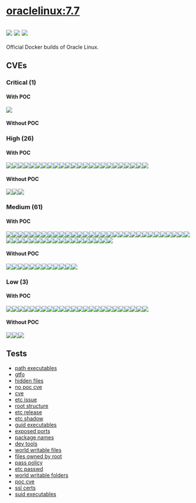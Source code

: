 # [oraclelinux:7.7](https://hub.docker.com/_/oraclelinux?tab=tags)
![](https://img.shields.io/static/v1?label=tag&message=7.7&color=blue)
![](https://img.shields.io/badge/\S-blue)
![](https://img.shields.io/badge/Kernel%20\r%20on%20an%20\m-blue)
---
<p>
Official Docker builds of Oracle Linux.
</p>

## CVEs
### Critical (1)
#### With POC
[![](https://img.shields.io/badge/🔗%20CVE--2021--43527-CRITICAL-red)](https://github.com/trickest/cve/blob/main/2021/CVE-2021-43527.md)
#### Without POC


### High (26)
#### With POC
[![](https://img.shields.io/badge/🔗%20CVE--2020--8617-HIGH-organge)](https://github.com/trickest/cve/blob/main/2020/CVE-2020-8617.md)[![](https://img.shields.io/badge/🔗%20CVE--2021--25215-HIGH-organge)](https://github.com/trickest/cve/blob/main/2021/CVE-2021-25215.md)[![](https://img.shields.io/badge/🔗%20CVE--2022--24407-HIGH-organge)](https://github.com/trickest/cve/blob/main/2022/CVE-2022-24407.md)[![](https://img.shields.io/badge/🔗%20CVE--2020--12049-HIGH-organge)](https://github.com/trickest/cve/blob/main/2020/CVE-2020-12049.md)[![](https://img.shields.io/badge/🔗%20CVE--2021--25217-HIGH-organge)](https://github.com/trickest/cve/blob/main/2021/CVE-2021-25217.md)[![](https://img.shields.io/badge/🔗%20CVE--2022--22822-HIGH-organge)](https://github.com/trickest/cve/blob/main/2022/CVE-2022-22822.md)[![](https://img.shields.io/badge/🔗%20CVE--2022--22823-HIGH-organge)](https://github.com/trickest/cve/blob/main/2022/CVE-2022-22823.md)[![](https://img.shields.io/badge/🔗%20CVE--2022--22824-HIGH-organge)](https://github.com/trickest/cve/blob/main/2022/CVE-2022-22824.md)[![](https://img.shields.io/badge/🔗%20CVE--2021--46143-HIGH-organge)](https://github.com/trickest/cve/blob/main/2021/CVE-2021-46143.md)[![](https://img.shields.io/badge/🔗%20CVE--2022--23852-HIGH-organge)](https://github.com/trickest/cve/blob/main/2022/CVE-2022-23852.md)[![](https://img.shields.io/badge/🔗%20CVE--2022--22825-HIGH-organge)](https://github.com/trickest/cve/blob/main/2022/CVE-2022-22825.md)[![](https://img.shields.io/badge/🔗%20CVE--2022--22826-HIGH-organge)](https://github.com/trickest/cve/blob/main/2022/CVE-2022-22826.md)[![](https://img.shields.io/badge/🔗%20CVE--2022--22827-HIGH-organge)](https://github.com/trickest/cve/blob/main/2022/CVE-2022-22827.md)[![](https://img.shields.io/badge/🔗%20CVE--2022--25315-HIGH-organge)](https://github.com/trickest/cve/blob/main/2022/CVE-2022-25315.md)[![](https://img.shields.io/badge/🔗%20CVE--2021--45960-HIGH-organge)](https://github.com/trickest/cve/blob/main/2021/CVE-2021-45960.md)[![](https://img.shields.io/badge/🔗%20CVE--2022--25235-HIGH-organge)](https://github.com/trickest/cve/blob/main/2022/CVE-2022-25235.md)[![](https://img.shields.io/badge/🔗%20CVE--2022--25236-HIGH-organge)](https://github.com/trickest/cve/blob/main/2022/CVE-2022-25236.md)[![](https://img.shields.io/badge/🔗%20CVE--2022--23990-HIGH-organge)](https://github.com/trickest/cve/blob/main/2022/CVE-2022-23990.md)[![](https://img.shields.io/badge/🔗%20CVE--2021--27219-HIGH-organge)](https://github.com/trickest/cve/blob/main/2021/CVE-2021-27219.md)[![](https://img.shields.io/badge/🔗%20CVE--2019--25013-HIGH-organge)](https://github.com/trickest/cve/blob/main/2019/CVE-2019-25013.md)[![](https://img.shields.io/badge/🔗%20CVE--2020--28196-HIGH-organge)](https://github.com/trickest/cve/blob/main/2020/CVE-2020-28196.md)[![](https://img.shields.io/badge/🔗%20CVE--2021--3177-HIGH-organge)](https://github.com/trickest/cve/blob/main/2021/CVE-2021-3177.md)[![](https://img.shields.io/badge/🔗%20CVE--2018--25032-HIGH-organge)](https://github.com/trickest/cve/blob/main/2018/CVE-2018-25032.md)[![](https://img.shields.io/badge/🔗%20CVE--2018--20843-HIGH-organge)](https://github.com/trickest/cve/blob/main/2018/CVE-2018-20843.md)
#### Without POC
[![](https://img.shields.io/badge/%20CVE--2020--8616-HIGH-organge)](https://github.com/trickest/cve/blob/main/2020/CVE-2020-8616.md)[![](https://img.shields.io/badge/%20CVE--2020--8625-HIGH-organge)](https://github.com/trickest/cve/blob/main/2020/CVE-2020-8625.md)[![](https://img.shields.io/badge/%20CVE--2022--1271-HIGH-organge)](https://github.com/trickest/cve/blob/main/2022/CVE-2022-1271.md)

### Medium (61)
#### With POC
[![](https://img.shields.io/badge/🔗%20CVE--2021--42574-MEDIUM-yellow)](https://github.com/trickest/cve/blob/main/2021/CVE-2021-42574.md)[![](https://img.shields.io/badge/🔗%20CVE--2019--9924-MEDIUM-yellow)](https://github.com/trickest/cve/blob/main/2019/CVE-2019-9924.md)[![](https://img.shields.io/badge/🔗%20CVE--2018--5745-MEDIUM-yellow)](https://github.com/trickest/cve/blob/main/2018/CVE-2018-5745.md)[![](https://img.shields.io/badge/🔗%20CVE--2019--6465-MEDIUM-yellow)](https://github.com/trickest/cve/blob/main/2019/CVE-2019-6465.md)[![](https://img.shields.io/badge/🔗%20CVE--2019--6477-MEDIUM-yellow)](https://github.com/trickest/cve/blob/main/2019/CVE-2019-6477.md)[![](https://img.shields.io/badge/🔗%20CVE--2020--8622-MEDIUM-yellow)](https://github.com/trickest/cve/blob/main/2020/CVE-2020-8622.md)[![](https://img.shields.io/badge/🔗%20CVE--2020--8177-MEDIUM-yellow)](https://github.com/trickest/cve/blob/main/2020/CVE-2020-8177.md)[![](https://img.shields.io/badge/🔗%20CVE--2019--5436-MEDIUM-yellow)](https://github.com/trickest/cve/blob/main/2019/CVE-2019-5436.md)[![](https://img.shields.io/badge/🔗%20CVE--2019--12749-MEDIUM-yellow)](https://github.com/trickest/cve/blob/main/2019/CVE-2019-12749.md)[![](https://img.shields.io/badge/🔗%20CVE--2019--5188-MEDIUM-yellow)](https://github.com/trickest/cve/blob/main/2019/CVE-2019-5188.md)[![](https://img.shields.io/badge/🔗%20CVE--2015--2716-MEDIUM-yellow)](https://github.com/trickest/cve/blob/main/2015/CVE-2015-2716.md)[![](https://img.shields.io/badge/🔗%20CVE--2019--15903-MEDIUM-yellow)](https://github.com/trickest/cve/blob/main/2019/CVE-2019-15903.md)[![](https://img.shields.io/badge/🔗%20CVE--2018--20843-MEDIUM-yellow)](https://github.com/trickest/cve/blob/main/2018/CVE-2018-20843.md)[![](https://img.shields.io/badge/🔗%20CVE--2019--12450-MEDIUM-yellow)](https://github.com/trickest/cve/blob/main/2019/CVE-2019-12450.md)[![](https://img.shields.io/badge/🔗%20CVE--2020--10029-MEDIUM-yellow)](https://github.com/trickest/cve/blob/main/2020/CVE-2020-10029.md)[![](https://img.shields.io/badge/🔗%20CVE--2019--3820-MEDIUM-yellow)](https://github.com/trickest/cve/blob/main/2019/CVE-2019-3820.md)[![](https://img.shields.io/badge/🔗%20CVE--2021--37750-MEDIUM-yellow)](https://github.com/trickest/cve/blob/main/2021/CVE-2021-37750.md)[![](https://img.shields.io/badge/🔗%20CVE--2019--17498-MEDIUM-yellow)](https://github.com/trickest/cve/blob/main/2019/CVE-2019-17498.md)[![](https://img.shields.io/badge/🔗%20CVE--2015--8035-MEDIUM-yellow)](https://github.com/trickest/cve/blob/main/2015/CVE-2015-8035.md)[![](https://img.shields.io/badge/🔗%20CVE--2018--14567-MEDIUM-yellow)](https://github.com/trickest/cve/blob/main/2018/CVE-2018-14567.md)[![](https://img.shields.io/badge/🔗%20CVE--2018--14404-MEDIUM-yellow)](https://github.com/trickest/cve/blob/main/2018/CVE-2018-14404.md)[![](https://img.shields.io/badge/🔗%20CVE--2017--18258-MEDIUM-yellow)](https://github.com/trickest/cve/blob/main/2017/CVE-2017-18258.md)[![](https://img.shields.io/badge/🔗%20CVE--2017--15412-MEDIUM-yellow)](https://github.com/trickest/cve/blob/main/2017/CVE-2017-15412.md)[![](https://img.shields.io/badge/🔗%20CVE--2016--5131-MEDIUM-yellow)](https://github.com/trickest/cve/blob/main/2016/CVE-2016-5131.md)[![](https://img.shields.io/badge/🔗%20CVE--2016--4658-MEDIUM-yellow)](https://github.com/trickest/cve/blob/main/2016/CVE-2016-4658.md)[![](https://img.shields.io/badge/🔗%20CVE--2020--7595-MEDIUM-yellow)](https://github.com/trickest/cve/blob/main/2020/CVE-2020-7595.md)[![](https://img.shields.io/badge/🔗%20CVE--2019--19956-MEDIUM-yellow)](https://github.com/trickest/cve/blob/main/2019/CVE-2019-19956.md)[![](https://img.shields.io/badge/🔗%20CVE--2019--20388-MEDIUM-yellow)](https://github.com/trickest/cve/blob/main/2019/CVE-2019-20388.md)[![](https://img.shields.io/badge/🔗%20CVE--2020--12403-MEDIUM-yellow)](https://github.com/trickest/cve/blob/main/2020/CVE-2020-12403.md)[![](https://img.shields.io/badge/🔗%20CVE--2019--17006-MEDIUM-yellow)](https://github.com/trickest/cve/blob/main/2019/CVE-2019-17006.md)[![](https://img.shields.io/badge/🔗%20CVE--2019--11719-MEDIUM-yellow)](https://github.com/trickest/cve/blob/main/2019/CVE-2019-11719.md)[![](https://img.shields.io/badge/🔗%20CVE--2019--11727-MEDIUM-yellow)](https://github.com/trickest/cve/blob/main/2019/CVE-2019-11727.md)[![](https://img.shields.io/badge/🔗%20CVE--2020--25648-MEDIUM-yellow)](https://github.com/trickest/cve/blob/main/2020/CVE-2020-25648.md)[![](https://img.shields.io/badge/🔗%20CVE--2019--11756-MEDIUM-yellow)](https://github.com/trickest/cve/blob/main/2019/CVE-2019-11756.md)[![](https://img.shields.io/badge/🔗%20CVE--2020--25692-MEDIUM-yellow)](https://github.com/trickest/cve/blob/main/2020/CVE-2020-25692.md)[![](https://img.shields.io/badge/🔗%20CVE--2020--25710-MEDIUM-yellow)](https://github.com/trickest/cve/blob/main/2020/CVE-2020-25710.md)[![](https://img.shields.io/badge/🔗%20CVE--2020--25709-MEDIUM-yellow)](https://github.com/trickest/cve/blob/main/2020/CVE-2020-25709.md)[![](https://img.shields.io/badge/🔗%20CVE--2020--12243-MEDIUM-yellow)](https://github.com/trickest/cve/blob/main/2020/CVE-2020-12243.md)[![](https://img.shields.io/badge/🔗%20CVE--2021--41617-MEDIUM-yellow)](https://github.com/trickest/cve/blob/main/2021/CVE-2021-41617.md)[![](https://img.shields.io/badge/🔗%20CVE--2021--23841-MEDIUM-yellow)](https://github.com/trickest/cve/blob/main/2021/CVE-2021-23841.md)[![](https://img.shields.io/badge/🔗%20CVE--2021--3712-MEDIUM-yellow)](https://github.com/trickest/cve/blob/main/2021/CVE-2021-3712.md)[![](https://img.shields.io/badge/🔗%20CVE--2021--23840-MEDIUM-yellow)](https://github.com/trickest/cve/blob/main/2021/CVE-2021-23840.md)[![](https://img.shields.io/badge/🔗%20CVE--2018--20852-MEDIUM-yellow)](https://github.com/trickest/cve/blob/main/2018/CVE-2018-20852.md)[![](https://img.shields.io/badge/🔗%20CVE--2019--16935-MEDIUM-yellow)](https://github.com/trickest/cve/blob/main/2019/CVE-2019-16935.md)[![](https://img.shields.io/badge/🔗%20CVE--2019--16056-MEDIUM-yellow)](https://github.com/trickest/cve/blob/main/2019/CVE-2019-16056.md)[![](https://img.shields.io/badge/🔗%20CVE--2019--20907-MEDIUM-yellow)](https://github.com/trickest/cve/blob/main/2019/CVE-2019-20907.md)[![](https://img.shields.io/badge/🔗%20CVE--2021--20271-MEDIUM-yellow)](https://github.com/trickest/cve/blob/main/2021/CVE-2021-20271.md)[![](https://img.shields.io/badge/🔗%20CVE--2019--17041-MEDIUM-yellow)](https://github.com/trickest/cve/blob/main/2019/CVE-2019-17041.md)[![](https://img.shields.io/badge/🔗%20CVE--2019--17042-MEDIUM-yellow)](https://github.com/trickest/cve/blob/main/2019/CVE-2019-17042.md)
#### Without POC
[![](https://img.shields.io/badge/%20CVE--2021--25214-MEDIUM-yellow)](https://github.com/trickest/cve/blob/main/2021/CVE-2021-25214.md)[![](https://img.shields.io/badge/%20CVE--2020--8624-MEDIUM-yellow)](https://github.com/trickest/cve/blob/main/2020/CVE-2020-8624.md)[![](https://img.shields.io/badge/%20CVE--2020--8623-MEDIUM-yellow)](https://github.com/trickest/cve/blob/main/2020/CVE-2020-8623.md)[![](https://img.shields.io/badge/%20CVE--2019--14866-MEDIUM-yellow)](https://github.com/trickest/cve/blob/main/2019/CVE-2019-14866.md)[![](https://img.shields.io/badge/%20CVE--2019--5094-MEDIUM-yellow)](https://github.com/trickest/cve/blob/main/2019/CVE-2019-5094.md)[![](https://img.shields.io/badge/%20CVE--2020--29573-MEDIUM-yellow)](https://github.com/trickest/cve/blob/main/2020/CVE-2020-29573.md)[![](https://img.shields.io/badge/%20CVE--2019--14822-MEDIUM-yellow)](https://github.com/trickest/cve/blob/main/2019/CVE-2019-14822.md)[![](https://img.shields.io/badge/%20CVE--2020--12401-MEDIUM-yellow)](https://github.com/trickest/cve/blob/main/2020/CVE-2020-12401.md)[![](https://img.shields.io/badge/%20CVE--2020--12400-MEDIUM-yellow)](https://github.com/trickest/cve/blob/main/2020/CVE-2020-12400.md)[![](https://img.shields.io/badge/%20CVE--2020--6829-MEDIUM-yellow)](https://github.com/trickest/cve/blob/main/2020/CVE-2020-6829.md)[![](https://img.shields.io/badge/%20CVE--2020--12402-MEDIUM-yellow)](https://github.com/trickest/cve/blob/main/2020/CVE-2020-12402.md)[![](https://img.shields.io/badge/%20CVE--2019--17023-MEDIUM-yellow)](https://github.com/trickest/cve/blob/main/2019/CVE-2019-17023.md)

### Low (3)
#### With POC
[![](https://img.shields.io/badge/🔗%20CVE--2022--24407-LOW-blue)](https://github.com/trickest/cve/blob/main/2022/CVE-2022-24407.md)[![](https://img.shields.io/badge/🔗%20CVE--2021--25217-LOW-blue)](https://github.com/trickest/cve/blob/main/2021/CVE-2021-25217.md)[![](https://img.shields.io/badge/🔗%20CVE--2022--22822-LOW-blue)](https://github.com/trickest/cve/blob/main/2022/CVE-2022-22822.md)[![](https://img.shields.io/badge/🔗%20CVE--2022--22823-LOW-blue)](https://github.com/trickest/cve/blob/main/2022/CVE-2022-22823.md)[![](https://img.shields.io/badge/🔗%20CVE--2022--22824-LOW-blue)](https://github.com/trickest/cve/blob/main/2022/CVE-2022-22824.md)[![](https://img.shields.io/badge/🔗%20CVE--2021--46143-LOW-blue)](https://github.com/trickest/cve/blob/main/2021/CVE-2021-46143.md)[![](https://img.shields.io/badge/🔗%20CVE--2022--23852-LOW-blue)](https://github.com/trickest/cve/blob/main/2022/CVE-2022-23852.md)[![](https://img.shields.io/badge/🔗%20CVE--2022--22825-LOW-blue)](https://github.com/trickest/cve/blob/main/2022/CVE-2022-22825.md)[![](https://img.shields.io/badge/🔗%20CVE--2022--22826-LOW-blue)](https://github.com/trickest/cve/blob/main/2022/CVE-2022-22826.md)[![](https://img.shields.io/badge/🔗%20CVE--2022--22827-LOW-blue)](https://github.com/trickest/cve/blob/main/2022/CVE-2022-22827.md)[![](https://img.shields.io/badge/🔗%20CVE--2022--25315-LOW-blue)](https://github.com/trickest/cve/blob/main/2022/CVE-2022-25315.md)[![](https://img.shields.io/badge/🔗%20CVE--2022--23990-LOW-blue)](https://github.com/trickest/cve/blob/main/2022/CVE-2022-23990.md)[![](https://img.shields.io/badge/🔗%20CVE--2021--27219-LOW-blue)](https://github.com/trickest/cve/blob/main/2021/CVE-2021-27219.md)[![](https://img.shields.io/badge/🔗%20CVE--2021--3177-LOW-blue)](https://github.com/trickest/cve/blob/main/2021/CVE-2021-3177.md)[![](https://img.shields.io/badge/🔗%20CVE--2018--10360-LOW-blue)](https://github.com/trickest/cve/blob/main/2018/CVE-2018-10360.md)[![](https://img.shields.io/badge/🔗%20CVE--2019--19126-LOW-blue)](https://github.com/trickest/cve/blob/main/2019/CVE-2019-19126.md)[![](https://img.shields.io/badge/🔗%20CVE--2019--20386-LOW-blue)](https://github.com/trickest/cve/blob/main/2019/CVE-2019-20386.md)[![](https://img.shields.io/badge/🔗%20CVE--2020--8177-LOW-blue)](https://github.com/trickest/cve/blob/main/2020/CVE-2020-8177.md)[![](https://img.shields.io/badge/🔗%20CVE--2019--5436-LOW-blue)](https://github.com/trickest/cve/blob/main/2019/CVE-2019-5436.md)[![](https://img.shields.io/badge/🔗%20CVE--2015--2716-LOW-blue)](https://github.com/trickest/cve/blob/main/2015/CVE-2015-2716.md)[![](https://img.shields.io/badge/🔗%20CVE--2019--17498-LOW-blue)](https://github.com/trickest/cve/blob/main/2019/CVE-2019-17498.md)[![](https://img.shields.io/badge/🔗%20CVE--2021--23840-LOW-blue)](https://github.com/trickest/cve/blob/main/2021/CVE-2021-23840.md)[![](https://img.shields.io/badge/🔗%20CVE--2019--17041-LOW-blue)](https://github.com/trickest/cve/blob/main/2019/CVE-2019-17041.md)[![](https://img.shields.io/badge/🔗%20CVE--2019--17042-LOW-blue)](https://github.com/trickest/cve/blob/main/2019/CVE-2019-17042.md)
#### Without POC
[![](https://img.shields.io/badge/%20CVE--2020--8625-LOW-blue)](https://github.com/trickest/cve/blob/main/2020/CVE-2020-8625.md)[![](https://img.shields.io/badge/%20CVE--2020--29573-LOW-blue)](https://github.com/trickest/cve/blob/main/2020/CVE-2020-29573.md)[![](https://img.shields.io/badge/%20CVE--2019--14822-LOW-blue)](https://github.com/trickest/cve/blob/main/2019/CVE-2019-14822.md)

## Tests
* [path executables](reports/path-executables.txt)
* [gtfo](reports/gtfo.txt)
* [hidden files](reports/hidden-files.txt)
* [no poc cve](reports/no-poc-cve.txt)
* [cve](reports/cve.txt)
* [etc issue](reports/etc-issue.txt)
* [root structure](reports/root-structure.txt)
* [etc release](reports/etc-release.txt)
* [etc shadow](reports/etc-shadow.txt)
* [guid executables](reports/guid-executables.txt)
* [exposed ports](reports/exposed-ports.txt)
* [package names](reports/package-names.txt)
* [dev tools](reports/dev-tools.txt)
* [world writable files](reports/world-writable-files.txt)
* [files owned by root](reports/files-owned-by-root.txt)
* [pass policy](reports/pass-policy.txt)
* [etc passwd](reports/etc-passwd.txt)
* [world writable folders](reports/world-writable-folders.txt)
* [poc cve](reports/poc-cve.txt)
* [ssl certs](reports/ssl-certs.txt)
* [suid executables](reports/suid-executables.txt)
